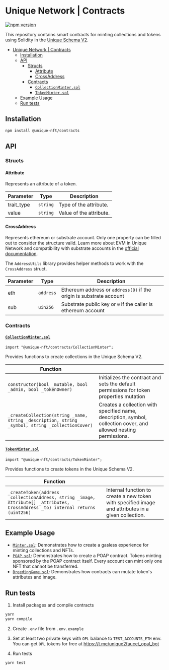 # Unique Network | Contracts

[![npm version](https://img.shields.io/npm/v/@unique-nft/contracts.svg)](https://www.npmjs.com/package/@unique-nft/contracts)

This repository contains smart contracts for minting collections and tokens using Solidity in the [Unique Schema V2](https://docs.uniquenetwork.dev/reference/schemas).

- [Unique Network | Contracts](#unique-network--contracts)
  - [Installation](#installation)
  - [API](#api)
    - [Structs](#structs)
      - [Attribute](#attribute)
      - [CrossAddress](#crossaddress)
    - [Contracts](#contracts)
      - [`CollectionMinter.sol`](#uniquev2collectionmintersol)
      - [`TokenMinter.sol`](#uniquev2tokenmintersol)
  - [Example Usage](#example-usage)
  - [Run tests](#run-tests)

## Installation

```sh
npm install @unique-nft/contracts
```

## API

### Structs

#### Attribute

Represents an attribute of a token.

| Parameter  | Type     | Description             |
| ---------- | -------- | ----------------------- |
| trait_type | `string` | Type of the attribute.  |
| value      | `string` | Value of the attribute. |

#### CrossAddress

Represents ethereum or substrate account. Only one property can be filled out to consider the structure valid. Learn more about EVM in Unique Network and compatibility with substrate accounts in the [official documentation](https://docs.unique.network/build/evm/).

The `AddressUtils` library provides helper methods to work with the `CrossAddress` struct.

| Parameter | Type      | Description                                                         |
| --------- | --------- | ------------------------------------------------------------------- |
| eth       | `address` | Ethereum address or `address(0)` if the origin is substrate account |
| sub       | `uin256`  | Substrate public key or `0` if the caller is ethereum account       |

### Contracts

#### [`CollectionMinter.sol`](https://github.com/UniqueNetwork/unique-contracts/blob/main/contracts/CollectionMinter.sol)

`import "@unique-nft/contracts/CollectionMinter";`

Provides functions to create collections in the Unique Schema V2.

| Function                                                                                        |                                                                                                                   |
| ----------------------------------------------------------------------------------------------- | ----------------------------------------------------------------------------------------------------------------- |
| `constructor(bool _mutable, bool _admin, bool _tokenOwner)`                                     | Initializes the contract and sets the default permissions for token properties mutation                           |
| `_createCollection(string _name, string _description, string _symbol, string _collectionCover)` | Creates a collection with specified name, description, symbol, collection cover, and allowed nesting permissions. |

#### [`TokenMinter.sol`](https://github.com/UniqueNetwork/unique-contracts/blob/main/contracts/TokenMinter.sol)

`import "@unique-nft/contracts/TokenMinter";`

Provides functions to create tokens in the Unique Schema V2.

| Function                                                                                                                          |                                                                                                    |
| --------------------------------------------------------------------------------------------------------------------------------- | -------------------------------------------------------------------------------------------------- |
| `_createToken(address _collectionAddress, string _image, Attribute[] _attributes, CrossAddress _to) internal returns (uint256)  ` | Internal function to create a new token with specified image and attributes in a given collection. |

## Example Usage

- [`Minter.sol`](https://github.com/UniqueNetwork/unique-contracts/blob/main/contracts/recipes/Minter.sol): Demonstrates how to create a gasless experience for minting collections and NFTs.
- [`POAP.sol`](https://github.com/UniqueNetwork/unique-contracts/blob/main/contracts/recipes/POAP.sol): Demonstrates how to create a POAP contract. Tokens minting sponsored by the POAP contract itself. Every account can mint only one NFT that cannot be transferred.
- [`BreedingGame.sol`](https://github.com/UniqueNetwork/unique-contracts/blob/main/contracts/recipes/BreedingGame.sol): Demonstrates how contracts can mutate token's attributes and image.

## Run tests

1. Install packages and compile contracts

```bash
yarn
yarn compile
```

2. Create `.env` file from `.env.example`
3. Set at least two private keys with `OPL` balance to `TEST_ACCOUNTS_ETH` env. You can get `OPL` tokens for free at https://t.me/unique2faucet_opal_bot

4. Run tests

```bash
yarn test
```
